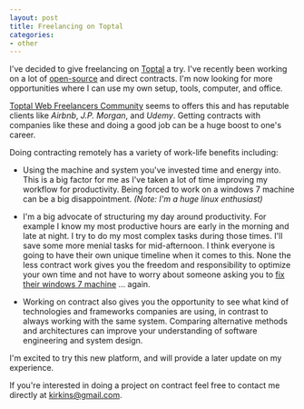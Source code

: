 ```yaml
---
layout: post
title: Freelancing on Toptal
categories:
- other
---
```


I've decided to give freelancing on [Toptal](https://www.toptal.com/) a try. I've recently been working on a lot of [open-source](https://github.com/kirkins?tab=repositories) and direct contracts. I'm now looking for more opportunities where I can use my own setup, tools, computer, and office.

[Toptal Web Freelancers Community](https://www.toptal.com/web) seems to offers this and has reputable clients like _Airbnb_, _J.P. Morgan_, and _Udemy_. Getting contracts with companies like these and doing a good job can be a huge boost to one's career.

Doing contracting remotely has a variety of work-life benefits including:

* Using the machine and system you've invested time and energy into. This is a big factor for me as I've taken a lot of time improving my workflow for productivity. Being forced to work on a windows 7 machine can be a big disappointment. _(Note: I'm a huge linux enthusiast)_

* I'm a big advocate of structuring my day around productivity. For example I know my most productive hours are early in the morning and late at night. I try to do my most complex tasks during those times. I'll save some more menial tasks for mid-afternoon. I think everyone is going to have their own unique timeline when it comes to this. None the less contract work gives you the freedom and responsibility to optimize your own time and not have to worry about someone asking you to [fix their windows 7 machine](https://xkcd.com/627/) ... again.

* Working on contract also gives you the opportunity to see what kind of technologies and frameworks companies are using, in contrast to always working with the same system. Comparing alternative methods and architectures can improve your understanding of software engineering and system design.

I'm excited to try this new platform, and will provide a later update on my experience. 

If you're interested in doing a project on contract feel free to contact me directly at [kirkins@gmail.com](mailto:kirkins@gmail.com?Subject=Freelance).
